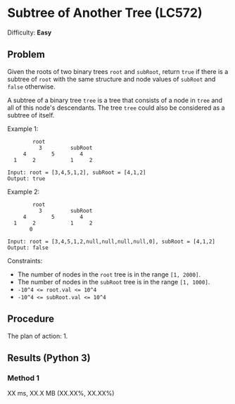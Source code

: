 # Subtree of Another Tree (LC572)
Difficulty: **Easy**

## Problem
Given the roots of two binary trees `root` and `subRoot`, return `true` if there is a subtree of `root` with the same structure and node values of `subRoot` and `false` otherwise.

A subtree of a binary tree `tree` is a tree that consists of a node in `tree` and all of this node's descendants. The tree `tree` could also be considered as a subtree of itself.

Example 1:
```
        root
          3         subRoot
     4        5        4
  1     2           1     2
    
Input: root = [3,4,5,1,2], subRoot = [4,1,2]
Output: true
```

Example 2:
```
        root
          3         subRoot
     4        5        4
  1     2           1     2
       0 

Input: root = [3,4,5,1,2,null,null,null,null,0], subRoot = [4,1,2]
Output: false
```

Constraints:
- The number of nodes in the `root` tree is in the range `[1, 2000]`.
- The number of nodes in the `subRoot` tree is in the range `[1, 1000]`.
- `-10^4 <= root.val <= 10^4`
- `-10^4 <= subRoot.val <= 10^4`

## Procedure

The plan of action:
1.

## Results (Python 3)

### Method 1
XX ms, XX.X MB (XX.XX%, XX.XX%)
